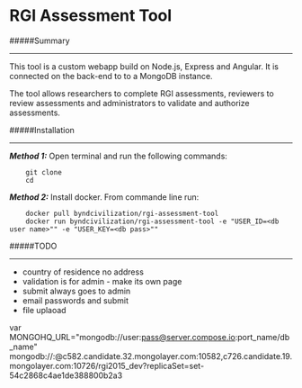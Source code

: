 RGI Assessment Tool
===================
#####Summary
***
This tool is a custom webapp build on Node.js, Express and Angular. It is connected on the back-end to to a MongoDB instance.

The tool allows researchers to complete RGI assessments, reviewers to review assessments and administrators to validate and authorize assessments.


#####Installation
***
***Method 1:*** Open terminal and run the following commands:

		git clone 
		cd 


***Method 2:***  Install docker. From commande line run:
	
		docker pull byndcivilization/rgi-assessment-tool
		docker run byndcivilization/rgi-assessment-tool -e "USER_ID=<db user name>"" -e "USER_KEY=<db pass>""

#####TODO
***
-	country of residence no address
-	validation is for admin - make its own page
-	submit always goes to admin
-	email passwords and submit
-	file uplaoad
 



 var MONGOHQ_URL="mongodb://user:pass@server.compose.io:port_name/db_name"
 mongodb://<user>:<password>@c582.candidate.32.mongolayer.com:10582,c726.candidate.19.mongolayer.com:10726/rgi2015_dev?replicaSet=set-54c2868c4ae1de388800b2a3